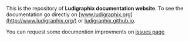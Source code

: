 
This is the repository of **Ludigraphix documentation website**.
To see the documentation go directly on [www.ludigraphix.org](http://www.ludigraphix.org/) or [ludigraphix.github.io](http://http://ludigraphix.github.io/).

You can request some documention improvments on [issues page](https://github.com/Ludigraphix/ludigraphix.github.io/issues)
